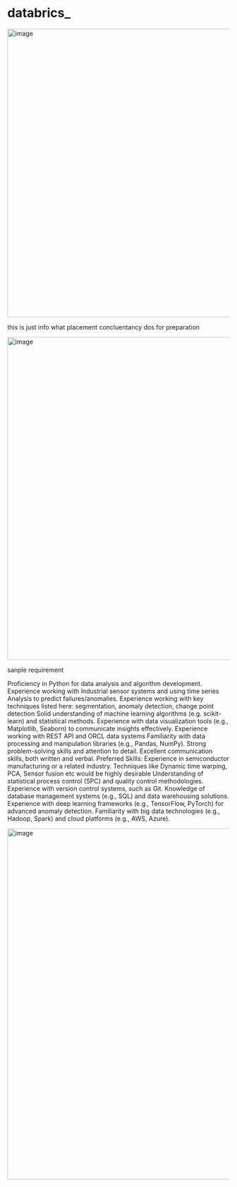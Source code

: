 # databrics_

<img width="1067" height="654" alt="image" src="https://github.com/user-attachments/assets/720b2d49-ab30-468b-92b8-fbe22b36363e" />


this is just info what placement concluentancy dos for preparation

<img width="1291" height="732" alt="image" src="https://github.com/user-attachments/assets/f86d0746-d74a-4e16-8a87-271e513d966f" />

sanple requirement 

Proficiency in Python for data analysis and algorithm development.
Experience working with Industrial sensor systems and using time series Analysis to predict failures/anomalies.
Experience working with key techniques listed here:  segmentation, anomaly detection, change point detection
Solid understanding of machine learning algorithms (e.g. scikit-learn) and statistical methods.
Experience with data visualization tools (e.g., Matplotlib, Seaborn) to communicate insights effectively.
Experience working with REST API and ORCL data systems
Familiarity with data processing and manipulation libraries (e.g., Pandas, NumPy).
Strong problem-solving skills and attention to detail.
Excellent communication skills, both written and verbal.
Preferred Skills:
Experience in semiconductor manufacturing or a related industry.
Techniques like Dynamic time warping, PCA, Sensor fusion etc would be highly desirable
Understanding of statistical process control (SPC) and quality control methodologies.
Experience with version control systems, such as Git.
Knowledge of database management systems (e.g., SQL) and data warehousing solutions.
Experience with deep learning frameworks (e.g., TensorFlow, PyTorch) for advanced anomaly detection.
Familiarity with big data technologies (e.g., Hadoop, Spark) and cloud platforms (e.g., AWS, Azure).


<img width="967" height="796" alt="image" src="https://github.com/user-attachments/assets/73f14e44-4f89-4838-a235-fcce0acc8f28" />




